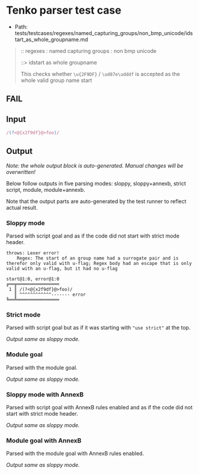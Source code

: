 # Tenko parser test case

- Path: tests/testcases/regexes/named_capturing_groups/non_bmp_unicode/idstart_as_whole_groupname.md

> :: regexes : named capturing groups : non bmp unicode
>
> ::> idstart as whole groupname
>
> This checks whether `\u{2F9DF}` / `\ud87e\udddf` is accepted as the whole valid group name start

## FAIL

## Input

`````js
/(?<@{x2f9df}@>foo)/
`````

## Output

_Note: the whole output block is auto-generated. Manual changes will be overwritten!_

Below follow outputs in five parsing modes: sloppy, sloppy+annexb, strict script, module, module+annexb.

Note that the output parts are auto-generated by the test runner to reflect actual result.

### Sloppy mode

Parsed with script goal and as if the code did not start with strict mode header.

`````
throws: Lexer error!
    Regex: The start of an group name had a surrogate pair and is therefor only valid with u-flag; Regex body had an escape that is only valid with an u-flag, but it had no u-flag

start@1:0, error@1:0
╔══╦════════════════
 1 ║ /(?<@{x2f9df}@>foo)/
   ║ ^^^^^^^^^^^^------- error
╚══╩════════════════

`````

### Strict mode

Parsed with script goal but as if it was starting with `"use strict"` at the top.

_Output same as sloppy mode._

### Module goal

Parsed with the module goal.

_Output same as sloppy mode._

### Sloppy mode with AnnexB

Parsed with script goal with AnnexB rules enabled and as if the code did not start with strict mode header.

_Output same as sloppy mode._

### Module goal with AnnexB

Parsed with the module goal with AnnexB rules enabled.

_Output same as sloppy mode._
